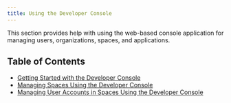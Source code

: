 ```yaml
---
title: Using the Developer Console
---
```


This section provides help with using the web-based console application for managing users, organizations, spaces, and applications.

## Table of Contents

* [Getting Started with the Developer Console](./pcf_console.html)
* [Managing Spaces Using the Developer Console](./manage_spaces.html)
* [Managing User Accounts in Spaces Using the Developer Console](./manage_accounts.html)
